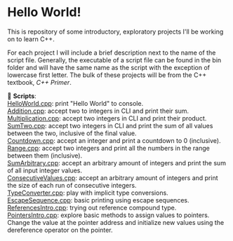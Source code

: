 # Hello World!
This is repository of some introductory, exploratory projects I'll be working on to learn C++.  

For each project I will include a brief description next to the name of the script file. Generally, the executable 
of a script file can be found in the bin folder and will have the same name as the script with the exception of lowercase first letter. 
The bulk of these projects will be from the C++ textbook, _C++ Primer_.  

📜 __Scripts__:  
[HelloWorld.cpp](https://github.com/MrYinsen/HelloWorld/blob/main/HelloWorld.cpp): print "Hello World" to console.  
[Addition.cpp](https://github.com/MrYinsen/HelloWorld/blob/main/Addition.cpp): accept two to integers in CLI and print their sum.  
[Multiplication.cpp](https://github.com/MrYinsen/HelloWorld/blob/main/scripts/Multiplication.cpp): accept two integers in CLI and print their product.  
[SumTwo.cpp](https://github.com/MrYinsen/HelloWorld/blob/main/scripts/SumTwo.cpp): accept two integers in CLI and print the sum of all values between the two, inclusive of the final value.  
[Countdown.cpp](https://github.com/MrYinsen/HelloWorld/blob/main/scripts/Countdown.cpp): accept an integer and print a countdown to 0 (inclusive).  
[Range.cpp](https://github.com/MrYinsen/HelloWorld/blob/main/scripts/Range.cpp): accept two integers and print all the numbers in the range between them (inclusive).  
[SumArbitrary.cpp](https://github.com/MrYinsen/HelloWorld/blob/main/scripts/SumArbitrary.cpp): accept an arbitrary amount of integers and print the sum of all input integer values.  
[ConsecutiveValues.cpp](https://github.com/MrYinsen/HelloWorld/blob/main/scripts/ConsecutiveValues.cpp): accept an arbitrary amount of integers and print the size of each run of consecutive integers.  
[TypeConverter.cpp](https://github.com/MrYinsen/HelloWorld/blob/main/scripts/TypeConversion.cpp): play with implicit type conversions.  
[EscapeSequence.cpp](https://github.com/MrYinsen/HelloWorld/blob/main/scripts/EscapeSequence.cpp): basic printing using escape sequences.
[ReferencesIntro.cpp](): trying out reference compound type.  
[PointersIntro.cpp](): explore basic methods to assign values to pointers. Change the value at the pointer address and initialize new values using the dereference operator on the pointer.  


